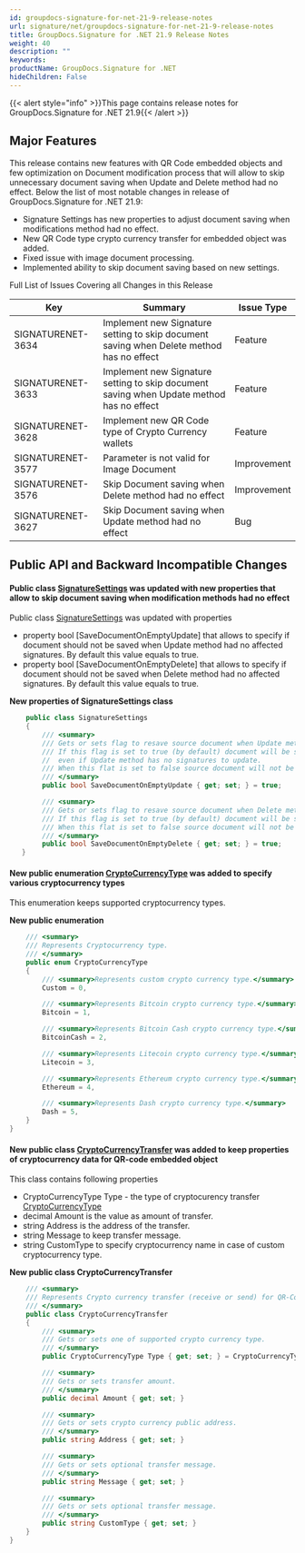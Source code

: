 ```yaml
---
id: groupdocs-signature-for-net-21-9-release-notes
url: signature/net/groupdocs-signature-for-net-21-9-release-notes
title: GroupDocs.Signature for .NET 21.9 Release Notes
weight: 40
description: ""
keywords: 
productName: GroupDocs.Signature for .NET
hideChildren: False
---
```

{{< alert style="info" >}}This page contains release notes for GroupDocs.Signature for .NET 21.9{{< /alert >}}

## Major Features

This release contains new features with QR Code embedded objects and few optimization on Document modification process that will allow to skip unnecessary document saving when Update and Delete method had no effect.
Below the list of most notable changes in release of GroupDocs.Signature for .NET 21.9:

* Signature Settings has new properties to adjust document saving when modifications method had no effect.
* New QR Code type crypto currency transfer for embedded object was added.
* Fixed issue with image document processing.
* Implemented ability to skip document saving based on new settings.

Full List of Issues Covering all Changes in this Release

| Key | Summary | Issue Type |
| --- | --- | --- |
| SIGNATURENET-3634 | Implement new Signature setting to skip document saving when Delete method has no effect  | Feature |
| SIGNATURENET-3633 | Implement new Signature setting to skip document saving when Update method has no effect  | Feature |
| SIGNATURENET-3628 | Implement new QR Code type of Crypto Currency wallets  | Feature |
| SIGNATURENET-3577 | Parameter is not valid for Image Document | Improvement |
| SIGNATURENET-3576 | Skip Document saving when Delete method had no effect  | Improvement |
| SIGNATURENET-3627 | Skip Document saving when Update method had no effect  | Bug |

## Public API and Backward Incompatible Changes

#### Public class [SignatureSettings](https://apireference.groupdocs.com/signature/net/groupdocs.signature/signaturesettings) was updated with new properties that allow to skip document saving when modification methods had no effect

Public class [SignatureSettings](https://apireference.groupdocs.com/signature/net/groupdocs.signature/SignatureSettings) was updated with properties

* property bool [SaveDocumentOnEmptyUpdate] that allows to specify if document should not be saved when Update method had no affected signatures. By default this value equals to true.
* property bool [SaveDocumentOnEmptyDelete] that allows to specify if document should not be saved when Delete method had no affected signatures. By default this value equals to true.

**New properties of SignatureSettings class**

```csharp
    public class SignatureSettings
    {
        /// <summary>
        /// Gets or sets flag to resave source document when Update method has no signatures to update.
        /// If this flag is set to true (by default) document will be saving with corresponding history process log (date and operation type) 
        //  even if Update method has no signatures to update.
        /// When this flat is set to false source document will not be modified at all.
        /// </summary>
        public bool SaveDocumentOnEmptyUpdate { get; set; } = true;

        /// <summary>
        /// Gets or sets flag to resave source document when Delete method has no affected signatures to remove.
        /// If this flag is set to true (by default) document will be saving with corresponding history process log (date and operation type) even if Delete method has no signatures to remove.
        /// When this flat is set to false source document will not be modified at all.
        /// </summary>
        public bool SaveDocumentOnEmptyDelete { get; set; } = true;
   }
```

#### New public enumeration [CryptoCurrencyType](https://apireference.groupdocs.com/signature/net/groupdocs.signature.domain.extensions/cryptocurrencytype) was added to specify various cryptocurrency types

This enumeration keeps supported cryptocurrency types.

**New public enumeration**

```csharp
    /// <summary>
    /// Represents Cryptocurrency type.
    /// </summary>
    public enum CryptoCurrencyType
    {
        /// <summary>Represents custom crypto currency type.</summary>
        Custom = 0,

        /// <summary>Represents Bitcoin crypto currency type.</summary>
        Bitcoin = 1,

        /// <summary>Represents Bitcoin Cash crypto currency type.</summary>
        BitcoinCash = 2,

        /// <summary>Represents Litecoin crypto currency type.</summary>
        Litecoin = 3,

        /// <summary>Represents Ethereum crypto currency type.</summary>
        Ethereum = 4,

        /// <summary>Represents Dash crypto currency type.</summary>
        Dash = 5,
    }
}
```

#### New public class [CryptoCurrencyTransfer](https://reference.groupdocs.com/signature/net/groupdocs.signature.domain.extensions/cryptocurrencytransfer/) was added to keep properties of cryptocurrency data for QR-code embedded object

This class contains following properties

* CryptoCurrencyType Type - the type of cryptocurency transfer [CryptoCurrencyType](https://apireference.groupdocs.com/signature/net/groupdocs.signature.domain.extensions/cryptocurrencytype)
* decimal Amount is the value as amount of transfer.
* string Address is the address of the transfer.
* string Message to keep transfer message.
* string CustomType to specify cryptocurrency name in case of custom cryptocurrency type.

**New public class CryptoCurrencyTransfer**

```csharp
    /// <summary>
    /// Represents Crypto currency transfer (receive or send) for QR-Code.
    /// </summary>
    public class CryptoCurrencyTransfer
    {
        /// <summary>
        /// Gets or sets one of supported crypto currency type.
        /// </summary>
        public CryptoCurrencyType Type { get; set; } = CryptoCurrencyType.Bitcoin;

        /// <summary>
        /// Gets or sets transfer amount.
        /// </summary>
        public decimal Amount { get; set; }

        /// <summary>
        /// Gets or sets crypto currency public address.
        /// </summary>
        public string Address { get; set; }

        /// <summary>
        /// Gets or sets optional transfer message.
        /// </summary>
        public string Message { get; set; }

        /// <summary>
        /// Gets or sets optional transfer message.
        /// </summary>
        public string CustomType { get; set; }
    }
}
```

